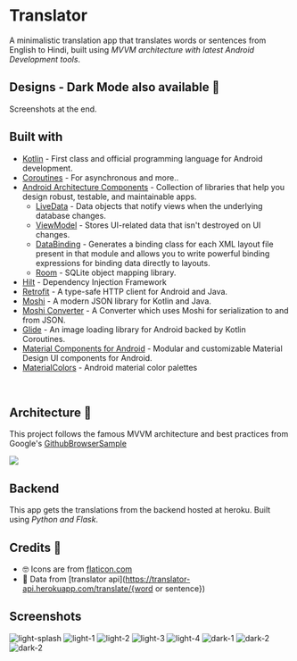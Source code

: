# Translator

A minimalistic translation app that translates words or sentences from English to Hindi, built using *MVVM architecture with latest Android Development tools*.

## Designs - Dark Mode also available 🌙
Screenshots at the end.

## Built with
- [Kotlin](https://kotlinlang.org/) - First class and official programming language for Android development.
- [Coroutines](https://kotlinlang.org/docs/reference/coroutines-overview.html) - For asynchronous and more..
- [Android Architecture Components](https://developer.android.com/topic/libraries/architecture) - Collection of libraries that help you design robust, testable, and maintainable apps.
  - [LiveData](https://developer.android.com/topic/libraries/architecture/livedata) - Data objects that notify views when the underlying database changes.
  - [ViewModel](https://developer.android.com/topic/libraries/architecture/viewmodel) - Stores UI-related data that isn't destroyed on UI changes. 
  - [DataBinding](https://developer.android.com/topic/libraries/data-binding?authuser=1) - Generates a binding class for each XML layout file present in that module and allows you to write powerful binding expressions for binding data directly to layouts.
  - [Room](https://developer.android.com/topic/libraries/architecture/room) - SQLite object mapping library.
- [Hilt](https://dagger.dev/hilt/) - Dependency Injection Framework
- [Retrofit](https://square.github.io/retrofit/) - A type-safe HTTP client for Android and Java.
- [Moshi](https://github.com/square/moshi) - A modern JSON library for Kotlin and Java.
- [Moshi Converter](https://github.com/square/retrofit/tree/master/retrofit-converters/moshi) - A Converter which uses Moshi for serialization to and from JSON.
- [Glide](https://bumptech.github.io/glide/) - An image loading library for Android backed by Kotlin Coroutines.
- [Material Components for Android](https://github.com/material-components/material-components-android) - Modular and customizable Material Design UI components for Android.
- [MaterialColors](https://github.com/theapache64/material_colors) - Android material color palettes

<br />

## Architecture 🗼

This project follows the famous MVVM architecture and best practices from Google's [GithubBrowserSample](https://github.com/android/architecture-components-samples/tree/master/GithubBrowserSample)

![](extras/arch.jpg)

## Backend
This app gets the translations from the backend hosted at heroku. Built using *Python and Flask*.

## Credits 🤗

- 🤓 Icons are from [flaticon.com](https://www.flaticon.com/) 
- 💽 Data from [translator api](https://translator-api.herokuapp.com/translate/{word or sentence})

## Screenshots 
![light-splash](translatorapp/extras/light_splash.jpg) ![light-1](translatorapp/extras/light_1.jpg) ![light-2](translatorapp/extras/light_2.jpg) ![light-3](translatorapp/extras/light_3.jpg) ![light-4](translatorapp/extras/light_4.jpg)
![dark-1](translatorapp/extras/dark_1.jpg) ![dark-2](translatorapp/extras/dark_2.jpg) ![dark-2](translatorapp/extras/dark_3.jpg)

